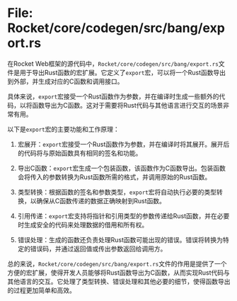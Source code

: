 # File: Rocket/core/codegen/src/bang/export.rs

在Rocket Web框架的源代码中，`Rocket/core/codegen/src/bang/export.rs`文件是用于导出Rust函数的宏扩展。它定义了`export`宏，可以将一个Rust函数导出到外部，并生成对应的C函数和调用接口。

具体来说，`export`宏接受一个Rust函数作为参数，并在编译时生成一些额外的代码，以将函数导出为C函数。这对于需要将Rust代码与其他语言进行交互的场景非常有用。

以下是`export`宏的主要功能和工作原理：

1. 宏展开：`export`宏接受一个Rust函数作为参数，并在编译时将其展开。展开后的代码将与原始函数具有相同的签名和功能。

2. 导出C函数：`export`宏生成一个包装函数，该函数作为C函数导出。包装函数会将传入的参数转换为Rust函数所需的格式，并调用原始的Rust函数。

3. 类型转换：根据函数的签名和参数类型，`export`宏将自动执行必要的类型转换，以确保从C函数传递的数据正确映射到Rust函数。

4. 引用传递：`export`宏支持将指针和引用类型的参数传递给Rust函数，并在必要时生成安全的代码来处理数据的借用和所有权。

5. 错误处理：生成的函数还负责处理Rust函数可能出现的错误。错误将转换为特定的错误码，并通过返回值或传出参数返回给调用方。

总的来说，`Rocket/core/codegen/src/bang/export.rs`文件的作用是提供了一个方便的宏扩展，使得开发人员能够将Rust函数导出为C函数，从而实现Rust代码与其他语言的交互。它处理了类型转换、错误处理和其他必要的细节，使得函数导出的过程更加简单和高效。

